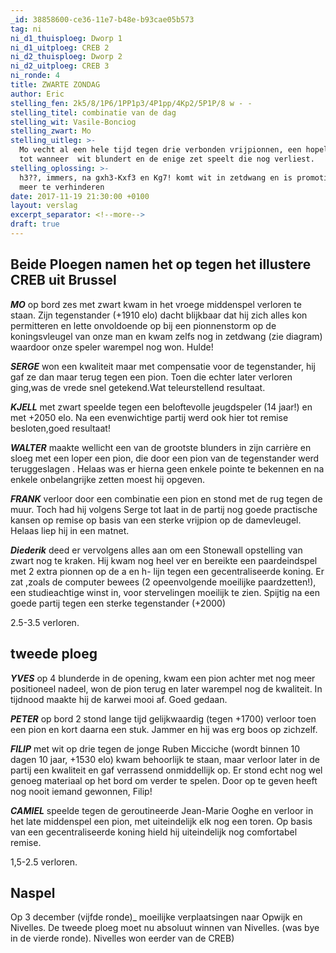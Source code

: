 ```yaml
---
_id: 38858600-ce36-11e7-b48e-b93cae05b573
tag: ni
ni_d1_thuisploeg: Dworp 1
ni_d1_uitploeg: CREB 2
ni_d2_thuisploeg: Dworp 2
ni_d2_uitploeg: CREB 3
ni_ronde: 4
title: ZWARTE ZONDAG
author: Eric
stelling_fen: 2k5/8/1P6/1PP1p3/4P1pp/4Kp2/5P1P/8 w - -
stelling_titel: combinatie van de dag
stelling_wit: Vasile-Bonciog
stelling_zwart: Mo
stelling_uitleg: >-
  Mo vecht al een hele tijd tegen drie verbonden vrijpionnen, een hopeloos taak
  tot wanneer  wit blundert en de enige zet speelt die nog verliest.
stelling_oplossing: >-
  h3??, immers, na gxh3-Kxf3 en Kg7! komt wit in zetdwang en is promotie niet
  meer te verhinderen
date: 2017-11-19 21:30:00 +0100
layout: verslag
excerpt_separator: <!--more-->
draft: true
---
```

## Beide Ploegen namen het op tegen het illustere CREB uit Brussel

**_MO_** op bord zes met zwart kwam in het vroege middenspel verloren te staan. Zijn tegenstander (+1910 elo) dacht blijkbaar dat hij zich alles kon permitteren en lette onvoldoende op bij een pionnenstorm op de koningsvleugel van onze man en kwam zelfs nog in zetdwang (zie diagram) waardoor onze speler warempel nog won. Hulde!

**_SERGE_** won een kwaliteit maar met compensatie voor de tegenstander, hij gaf ze dan maar terug tegen een pion. Toen die echter later verloren ging,was de vrede snel getekend.Wat teleurstellend resultaat.

**_KJELL_** met zwart speelde tegen een beloftevolle jeugdspeler (14 jaar!) en met +2050 elo. Na een evenwichtige partij werd ook hier tot remise besloten,goed resultaat!

**_WALTER_** maakte wellicht een van de grootste blunders in zijn carrière en sloeg met een loper een pion, die door een pion van de tegenstander werd teruggeslagen . Helaas was er hierna geen enkele pointe te bekennen en na enkele onbelangrijke zetten moest hij opgeven.

**_FRANK_** verloor door een combinatie een pion en stond met de rug tegen de muur. Toch had hij volgens Serge tot laat in de partij nog goede practische kansen op remise op basis van een sterke vrijpion op de damevleugel. Helaas liep hij in een matnet.

**_Diederik_** deed er vervolgens alles aan om een Stonewall opstelling van zwart nog te kraken. Hij kwam nog heel ver en bereikte een paardeindspel met 2 extra pionnen op de a en h- lijn tegen een gecentraliseerde koning. Er zat ,zoals de computer bewees (2 opeenvolgende moeilijke paardzetten!), een studieachtige winst in, voor stervelingen moeilijk te zien. Spijtig na een goede partij tegen een sterke tegenstander (+2000)

2.5-3.5 verloren.

## tweede ploeg

**_YVES_** op 4 blunderde in de opening, kwam een pion achter met nog meer positioneel nadeel, won de pion terug en later warempel nog de kwaliteit. In tijdnood maakte hij de karwei mooi af. Goed gedaan.

**_PETER_** op bord 2 stond lange tijd gelijkwaardig (tegen +1700) verloor toen een pion en kort daarna een stuk. Jammer en hij was erg boos op zichzelf.

**_FILIP_** met wit op drie tegen de jonge Ruben Micciche (wordt binnen 10 dagen 10 jaar, +1530 elo) kwam behoorlijk te staan, maar verloor later in de partij een kwaliteit en gaf verrassend onmiddellijk op. Er stond echt nog wel genoeg materiaal op het bord om verder te spelen. Door op te geven heeft nog nooit iemand gewonnen, Filip!

**_CAMIEL_** speelde tegen de geroutineerde Jean-Marie Ooghe en verloor in het late middenspel een pion, met uiteindelijk elk nog een toren. Op basis van een gecentraliseerde koning hield hij uiteindelijk nog comfortabel remise. 

1,5-2.5 verloren.

## Naspel

Op 3 december (vijfde ronde)\_ moeilijke verplaatsingen naar Opwijk en Nivelles. De tweede ploeg moet nu absoluut winnen van Nivelles. (was bye in de vierde ronde). Nivelles won eerder van de CREB)

